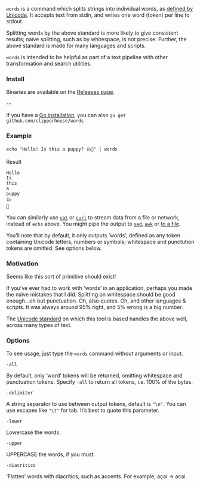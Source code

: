 `words` is a command which splits strings into individual words, as [defined by Unicode](https://unicode.org/reports/tr29/). It accepts text from stdin, and writes one word (token) per line to stdout.

Splitting words by the above standard is more likely to give consistent results; naïve splitting, such as by whitespace, is not precise. Further, the above standard is made for many languages and scripts.

`words` is intended to be helpful as part of a text pipeline with other transformation and search utilities.

### Install

Binaries are available on the [Releases page](https://github.com/clipperhouse/words/releases).

--

If you have a [Go installation](https://go.dev/doc/install), you can also `go get github.com/clipperhouse/words`

### Example

```
echo "Hello! Is this a puppy? 👍🐶" | words
```

Result

```
Hello
Is
this
a
puppy
👍
🐶
```

You can similarly use [`cat`](https://en.wikipedia.org/wiki/Cat_(Unix)) or [`curl`](https://curl.se/docs/manual.html) to stream data from a file or network, instead of `echo` above. You might pipe the output to [`sed`](https://www.gnu.org/software/sed/manual/sed.html), [`awk`](https://en.wikipedia.org/wiki/AWK) or [to a file](https://askubuntu.com/questions/420981/how-do-i-save-terminal-output-to-a-file).

You’ll note that by default, it only outputs ‘words’, defined as any token containing Unicode letters, numbers or symbols; whitespace and punctution tokens are omitted. See options below.

### Motivation

Seems like this sort of primitive should exist!

If you’ve ever had to work with ‘words’ in an application, perhaps you made the naïve mistakes that I did. Splitting on whitespace should be good enough...oh but punctuation. Oh, also quotes. Oh, and other languages & scripts. It was always around 95% right, and 5% wrong is a big number.

The [Unicode standard](https://unicode.org/reports/tr29/) on which this tool is based handles the above well, across many types of text.

### Options

To see usage, just type the `words` command without arguments or input.

`-all`

By default, only ‘word’ tokens will be returned, omitting whitespace and punctuation tokens. Specify `-all` to return all tokens, i.e. 100% of the bytes.

`-delimiter`

A string separator to use between output tokens, default is `"\n"`. You can use escapes like `"\t"` for tab. It’s best to quote this parameter.

`-lower`

Lowercase the words.

`-upper`

UPPERCASE the words, if you must.

`-diacritics`

‘Flatten’ words with diacritics, such as accents. For example, açaí → acai.



